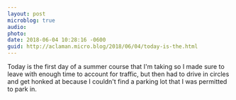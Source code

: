 ```yaml
---
layout: post
microblog: true
audio: 
photo: 
date: 2018-06-04 10:28:16 -0600
guid: http://aclaman.micro.blog/2018/06/04/today-is-the.html
---
```

Today is the first day of a summer course that I'm taking so I made sure to leave with enough time to account for traffic, but then had to drive in circles and get honked at because I couldn't find a parking lot that I was permitted to park in.
